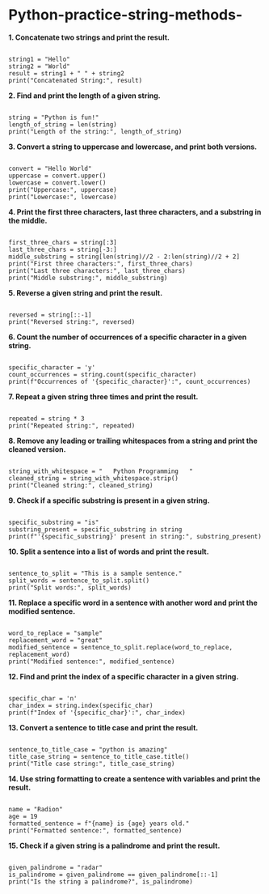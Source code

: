 # Python-practice-string-methods-

**1. Concatenate two strings and print the result.**
 
 <code>
string1 = "Hello"
string2 = "World"
result = string1 + " " + string2
print("Concatenated String:", result)
</code>
 
**2. Find and print the length of a given string.**

<code>
string = "Python is fun!"
length_of_string = len(string)
print("Length of the string:", length_of_string)
</code>


**3. Convert a string to uppercase and lowercase, and print both versions.**

<code>
convert = "Hello World"
uppercase = convert.upper()
lowercase = convert.lower()
print("Uppercase:", uppercase)
print("Lowercase:", lowercase)
</code>

**4. Print the first three characters, last three characters, and a substring in the middle.**

<code>
first_three_chars = string[:3]
last_three_chars = string[-3:]
middle_substring = string[len(string)//2 - 2:len(string)//2 + 2]
print("First three characters:", first_three_chars)
print("Last three characters:", last_three_chars)
print("Middle substring:", middle_substring)
</code>

**5. Reverse a given string and print the result.**

<code>
reversed = string[::-1]
print("Reversed string:", reversed)
</code>

**6. Count the number of occurrences of a specific character in a given string.**

<code>
specific_character = 'y'
count_occurrences = string.count(specific_character)
print(f"Occurrences of '{specific_character}':", count_occurrences)
</code>

**7. Repeat a given string three times and print the result.**

<code>
repeated = string * 3
print("Repeated string:", repeated)
</code>

**8. Remove any leading or trailing whitespaces from a string and print the cleaned version.**

<code>
string_with_whitespace = "   Python Programming   "
cleaned_string = string_with_whitespace.strip()
print("Cleaned string:", cleaned_string)
</code>

**9. Check if a specific substring is present in a given string.**

<code>
specific_substring = "is"
substring_present = specific_substring in string
print(f"'{specific_substring}' present in string:", substring_present)
</code>

**10. Split a sentence into a list of words and print the result.**

<code>
sentence_to_split = "This is a sample sentence."
split_words = sentence_to_split.split()
print("Split words:", split_words)
</code>

**11. Replace a specific word in a sentence with another word and print the modified sentence.**

<code>
word_to_replace = "sample"
replacement_word = "great"
modified_sentence = sentence_to_split.replace(word_to_replace, replacement_word)
print("Modified sentence:", modified_sentence)
</code>

**12. Find and print the index of a specific character in a given string.**

<code>
specific_char = 'n'
char_index = string.index(specific_char)
print(f"Index of '{specific_char}':", char_index)
</code>

**13. Convert a sentence to title case and print the result.**

<code>
sentence_to_title_case = "python is amazing"
title_case_string = sentence_to_title_case.title()
print("Title case string:", title_case_string)
</code>

**14. Use string formatting to create a sentence with variables and print the result.**

<code>
name = "Radion"
age = 19
formatted_sentence = f"{name} is {age} years old."
print("Formatted sentence:", formatted_sentence)
</code>

**15. Check if a given string is a palindrome and print the result.**

<code>
given_palindrome = "radar"
is_palindrome = given_palindrome == given_palindrome[::-1]
print("Is the string a palindrome?", is_palindrome)
</code>
